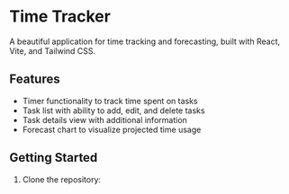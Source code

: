 # Time Tracker

A beautiful application for time tracking and forecasting, built with React, Vite, and Tailwind CSS.

## Features

- Timer functionality to track time spent on tasks
- Task list with ability to add, edit, and delete tasks
- Task details view with additional information
- Forecast chart to visualize projected time usage

## Getting Started

1. Clone the repository: